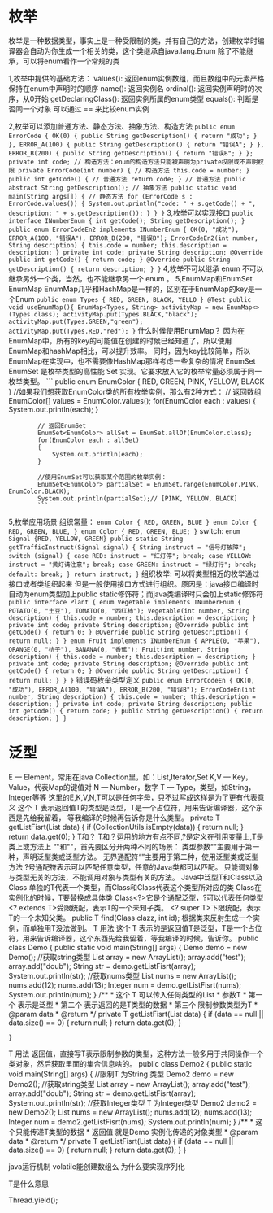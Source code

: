 # 枚举
枚举是一种数据类型，事实上是一种受限制的类，并有自己的方法，创建枚举时编译器会自动为你生成一个相关的类，这个类继承自java.lang.Enum
除了不能继承，可以将enum看作一个常规的类

1,枚举中提供的基础方法：
    values(): 返回enum实例数组，而且数组中的元素严格保持在enum中声明时的顺序
    name(): 返回实例名
    ordinal(): 返回实例声明时的次序，从0开始
    getDeclaringClass(): 返回实例所属的enum类型
    equals(): 判断是否同一个对象
    可以通过 == 来比较enum实例

2,枚举可以添加普通方法、静态方法、抽象方法、构造方法
    ```
    public enum ErrorCode {
        OK(0) {
            public String getDescription() {
                return "成功";
            }
        },
        ERROR_A(100) {
            public String getDescription() {
                return "错误A";
            }
        },
        ERROR_B(200) {
            public String getDescription() {
                return "错误B";
            }
        };
        private int code;
        // 构造方法：enum的构造方法只能被声明为private权限或不声明权限
        private ErrorCode(int number) { // 构造方法
            this.code = number;
        }
        public int getCode() { // 普通方法
            return code;
        } // 普通方法
        public abstract String getDescription(); // 抽象方法
        public static void main(String args[]) { // 静态方法
            for (ErrorCode s : ErrorCode.values()) {
                System.out.println("code: " + s.getCode() + ", description: " + s.getDescription());
            }
        }
    }
    ```
3,枚举可以实现接口
    ```
    public interface INumberEnum {
        int getCode();
        String getDescription();
    }
    public enum ErrorCodeEn2 implements INumberEnum {
        OK(0, "成功"),
        ERROR_A(100, "错误A"),
        ERROR_B(200, "错误B");
        ErrorCodeEn2(int number, String description) {
            this.code = number;
            this.description = description;
        }
        private int code;
        private String description;
        @Override
        public int getCode() {
            return code;
        }
        @Override
        public String getDescription() {
            return description;
        }
    }
    ```
4,枚举不可以继承
    enum 不可以继承另外一个类，当然，也不能继承另一个 enum 。
5,EnumMap和EnumSet
    EnumMap
        EnumMap几乎和HashMap是一样的，区别在于EnumMap的key是一个Enum
        ```
        public enum Types {
            RED, GREEN, BLACK, YELLO
        }
        @Test
        public void useEnumMap(){
            EnumMap<Types, String> activityMap = new EnumMap<>(Types.class);
            activityMap.put(Types.BLACK,"black");
            activityMap.put(Types.GREEN,"green");
            activityMap.put(Types.RED,"red");
        }
        ```
        什么时候使用EnumMap？
            因为在EnumMap中，所有的key的可能值在创建的时候已经知道了，所以使用EnumMap和hashMap相比，可以提升效率。
            同时，因为key比较简单，所以EnumMap在实现中，也不需要像HashMap那样考虑一些复杂的情况
    EnumSet
        EnumSet 是枚举类型的高性能 Set 实现。它要求放入它的枚举常量必须属于同一枚举类型。
            ```
            public enum EnumColor
            {
                RED, GREEN, PINK, YELLOW, BLACK
            }
            //如果我们想获取EnumColor类的所有枚举实例，那么有2种方式：
            // 返回数组
            EnumColor[] values  = EnumColor.values();
            for(EnumColor each : values)
            {
                System.out.println(each);
            }
             
            // 返回EnumSet
            EnumSet<EnumColor> allSet = EnumSet.allOf(EnumColor.class);
            for(EnumColor each : allSet)
            {
                System.out.println(each);
            }
            
            //使用EnumSet可以获取某个范围的枚举实例：
            EnumSet<EnumColor> partialSet = EnumSet.range(EnumColor.PINK, EnumColor.BLACK);
            System.out.println(partialSet);// [PINK, YELLOW, BLACK]
            ```
5,枚举应用场景
    组织常量：
        ```
        enum Color { RED, GREEN, BLUE }
        enum Color { RED, GREEN, BLUE, }
        enum Color { RED, GREEN, BLUE; }
        ```
    switch:
        ```
        enum Signal {RED, YELLOW, GREEN}
        public static String getTrafficInstruct(Signal signal) {
            String instruct = "信号灯故障";
            switch (signal) {
                case RED:
                    instruct = "红灯停";
                    break;
                case YELLOW:
                    instruct = "黄灯请注意";
                    break;
                case GREEN:
                    instruct = "绿灯行";
                    break;
                default:
                    break;
            }
            return instruct;
        }
        ```
    组织枚举:
        可以将类型相近的枚举通过接口或者类组织起来
        但是一般使用接口方式进行组织。原因是：java接口编译时自动为enum类型加上public static修饰符；而java类编译时只会加上static修饰符
        ```
        public interface Plant {
            enum Vegetable implements INumberEnum {
                POTATO(0, "土豆"),
                TOMATO(0, "西红柿");
                Vegetable(int number, String description) {
                    this.code = number;
                    this.description = description;
                }
                private int code;
                private String description;
                @Override
                public int getCode() {
                    return 0;
                }
                @Override
                public String getDescription() {
                    return null;
                }
            }
            enum Fruit implements INumberEnum {
                APPLE(0, "苹果"),
                ORANGE(0, "桔子"),
                BANANA(0, "香蕉");
                Fruit(int number, String description) {
                    this.code = number;
                    this.description = description;
                }
                private int code;
                private String description;
                @Override
                public int getCode() {
                    return 0;
                }
                @Override
                public String getDescription() {
                    return null;
                }
            }
        }
        ```
    错误码枚举类型定义
       ```
       public enum ErrorCodeEn {
           OK(0, "成功"),
           ERROR_A(100, "错误A"),
           ERROR_B(200, "错误B");
           ErrorCodeEn(int number, String description) {
               this.code = number;
               this.description = description;
           }
           private int code;
           private String description;
           public int getCode() {
               return code;
           }
           public String getDescription() {
               return description;
           }
       }
       ```
# 泛型
E — Element，常用在java Collection里，如：List<E>,Iterator<E>,Set<E>
K,V — Key，Value，代表Map的键值对
N — Number，数字
T — Type，类型，如String，Integer等等
这里的E,K,V,N,T可以是任何字母，只不过写成这样是为了更有代表意义
这个<T> T 表示返回值T的类型是泛型，T是一个占位符，用来告诉编译器，这个东西是先给我留着， 等我编译的时候再告诉你是什么类型。
private <T> T getListFisrt(List<T> data) {
    if (CollectionUtils.isEmpty(data)) {
      return null;
    }
    return data.get(0);
}
T和？
    T和？运用的地方有点不同,?是定义在引用变量上,T是类上或方法上
    “<T>"和"<?>"，首先要区分开两种不同的场景：
        类型参数“<T>”主要用于第一种，声明泛型类或泛型方法。
        无界通配符“<?>”主要用于第二种，使用泛型类或泛型方法
    ?号通配符表示可以匹配任意类型，任意的Java类都可以匹配。
    只能调对象与类型无关的方法，不能调用对象与类型有关的方法。
Java中泛型T和Class<T>以及Class<?>
    单独的T代表一个类型，而Class<T>和Class<?>代表这个类型所对应的类
    Class<T>在实例化的时候，T要替换成具体类
    Class<?>它是个通配泛型，?可以代表任何类型   
    <? extends T>受限统配，表示T的一个未知子类。
    <? super T>下限统配，表示T的一个未知父类。
public T find(Class<T> clazz, int id);
    根据类来反射生成一个实例，而单独用T没法做到。
<T> T 用法
    这个<T> T 表示的是返回值T是泛型，T是一个占位符，用来告诉编译器，这个东西先给我留着，等我编译的时候，告诉你。
    public class Demo {
        public static void main(String[] args) {
            Demo demo = new Demo();
            //获取string类型
            List<String> array = new ArrayList<String>();
            array.add("test");
            array.add("doub");
            String str = demo.getListFisrt(array);
            System.out.println(str);
            //获取nums类型
            List<Integer> nums = new ArrayList<Integer>();
            nums.add(12);
            nums.add(13);
            Integer num = demo.getListFisrt(nums);
            System.out.println(num);
        }
        /**
         * 这个<T> T 可以传入任何类型的List
         * 参数T
         *     第一个 表示是泛型
         *     第二个 表示返回的是T类型的数据
         *     第三个 限制参数类型为T
         * @param data
         * @return
         */
        private <T> T getListFisrt(List<T> data) {
            if (data == null || data.size() == 0) {
                return null;
            }
            return data.get(0);
        }
    
    }
T 用法
    返回值，直接写T表示限制参数的类型，这种方法一般多用于共同操作一个类对象，然后获取里面的集合信息啥的。
    public class Demo2<T> {
        public static void main(String[] args) {
            //限制T 为String 类型
            Demo2<String> demo = new Demo2<String>();
            //获取string类型
            List<String> array = new ArrayList<String>();
            array.add("test");
            array.add("doub");
            String str = demo.getListFisrt(array);
            System.out.println(str);
            //获取Integer类型 T 为Integer类型
            Demo2<Integer> demo2 = new Demo2<Integer>();
            List<Integer> nums = new ArrayList<Integer>();
            nums.add(12);
            nums.add(13);
            Integer num = demo2.getListFisrt(nums);
            System.out.println(num);
        }
        /**
         * 这个只能传递T类型的数据
         * 返回值 就是Demo<T> 实例化传递的对象类型
         * @param data
         * @return
         */
        private T getListFisrt(List<T> data) {
            if (data == null || data.size() == 0) {
                return null;
            }
            return data.get(0);
        }
    }


java运行机制
volatile能创建数组么
为什么要实现序列化

T是什么意思


Thread.yield();